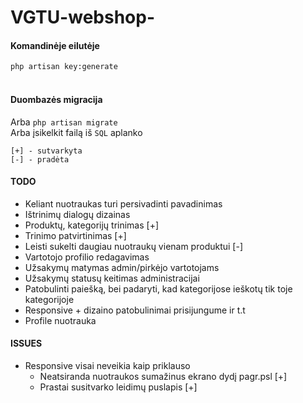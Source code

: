 # VGTU-webshop-


<h4>Komandinėje eilutėje</h4>
<code>php artisan key:generate</code>
<br><br>
<h4>Duombazės migracija</h4>
Arba <code>php artisan migrate</code><br>
Arba įsikelkit failą iš <code>SQL</code> aplanko

<code>[+] - sutvarkyta</code>
<br>
<code>[-] - pradėta</code>

<h4>TODO</h4>
<ul>
  <li>Keliant nuotraukas turi persivadinti pavadinimas</li>
  <li>Ištrinimų dialogų dizainas</li>
  <li>Produktų, kategorijų trinimas [+]</li>
  <li>Trinimo patvirtinimas [+]</li>
  <li>Leisti sukelti daugiau nuotraukų vienam produktui [-] </li>
  <li>Vartotojo profilio redagavimas</li>
  <li>Užsakymų matymas admin/pirkėjo vartotojams</li>
  <li>Užsakymų statusų keitimas administracijai</li>
  <li>Patobulinti paiešką, bei padaryti, kad kategorijose ieškotų tik toje kategorijoje</li>
  <li>Responsive + dizaino patobulinimai prisijungume ir t.t</li>
  <li>Profile nuotrauka</li>
</ul>


<h4>ISSUES</h4>
<ul>
  <li>Responsive visai neveikia kaip priklauso
    <ul>
    <li>Neatsiranda nuotraukos sumažinus ekrano dydį pagr.psl [+]</li>
    <li>Prastai susitvarko leidimų puslapis [+]</li>
    </ul>
  </li>

</ul>
